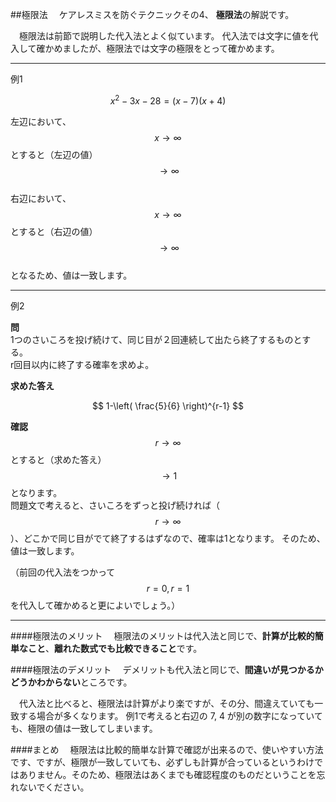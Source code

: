 ##極限法
　ケアレスミスを防ぐテクニックその4、 **極限法**の解説です。

　極限法は前節で説明した代入法とよく似ています。
代入法では文字に値を代入して確かめましたが、極限法では文字の極限をとって確かめます。

***


例1

$$
x^2-3x-28=(x-7)(x+4)
$$

左辺において、 $$x\to \infty$$ とすると（左辺の値） $$\to \infty$$  
右辺において、 $$x\to \infty$$ とすると（右辺の値） $$\to \infty$$  
となるため、値は一致します。

***
例2
  
**問**  
1つのさいころを投げ続けて、同じ目が２回連続して出たら終了するものとする。  
r回目以内に終了する確率を求めよ。

**求めた答え**

$$
1-\left( \frac{5}{6} \right)^{r-1}
$$

**確認**  
$$r\to \infty$$ とすると（求めた答え）$$\to 1$$ となります。  
問題文で考えると、さいころをずっと投げ続ければ（$$r\to \infty$$）、どこかで同じ目がでて終了するはずなので、確率は1となります。
そのため、値は一致します。

（前回の代入法をつかって$$r=0, r=1$$を代入して確かめると更によいでしょう。）


***
####極限法のメリット
　極限法のメリットは代入法と同じで、**計算が比較的簡単なこと**、**離れた数式でも比較できること**です。

####極限法のデメリット
　デメリットも代入法と同じで、**間違いが見つかるかどうかわからない**ところです。

　代入法と比べると、極限法は計算がより楽ですが、その分、間違えていても一致する場合が多くなります。
例1で考えると右辺の 7, 4 が別の数字になっていても、極限の値は一致してしまいます。

####まとめ
　極限法は比較的簡単な計算で確認が出来るので、使いやすい方法です、ですが、極限が一致していても、必ずしも計算が合っているというわけではありません。そのため、極限法はあくまでも確認程度のものだということを忘れないでください。

